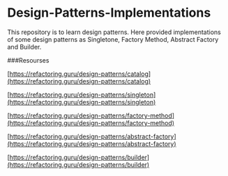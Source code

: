 # Design-Patterns-Implementations
This repository is to learn design patterns. Here provided implementations of some design patterns as Singletone, Factory Method, Abstract Factory and Builder.

###Resourses

[https://refactoring.guru/design-patterns/catalog](https://refactoring.guru/design-patterns/catalog)

[https://refactoring.guru/design-patterns/singleton](https://refactoring.guru/design-patterns/singleton)

[https://refactoring.guru/design-patterns/factory-method](https://refactoring.guru/design-patterns/factory-method)

[https://refactoring.guru/design-patterns/abstract-factory](https://refactoring.guru/design-patterns/abstract-factory)

[https://refactoring.guru/design-patterns/builder](https://refactoring.guru/design-patterns/builder)
